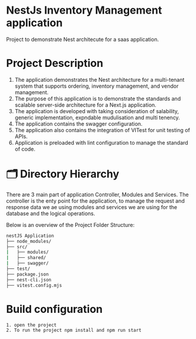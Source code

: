# NestJs Inventory Management application 
Project to demonstrate Nest architecute for a saas application.
# Project Description
1. The application demonstrates the Nest architecture for a multi-tenant system that supports ordering, inventory management, and vendor management.
2. The purpose of this application is to demonstrate the standards and scalable server-side architecture for a Next.js application.
3. The application is developed with taking consideration of salability, generic implementation, expndable mudulisation and multi tenency. 
4. The application contains the swagger configuration.
5. The application also contains the integration of VITest for unit testing of APIs.
6. Application is preloaded with lint configuration to manage the standard of code.

# 🗂️ Directory Hierarchy
There are 3 main part of application Controller, Modules and Services. The controller is the enty point for the application, to manage the request and response data we ae using modules and services we are using for the database and the logical operations.

Below is an overview of the Project Folder Structure:

```bash
nestJS Application
├── node_modules/
├── src/
|   ├── modules/
|   ├── shared/
|   ├── swagger/    
├── test/
├── package.json
├── nest-cli.json
├── vitest.config.mjs
```

# Build configuration
    1. open the project 
    2. To run the project npm install and npm run start

     